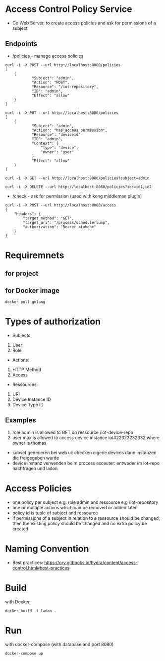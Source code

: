 # Access Control Policy Service
- Go Web Server, to create access policies and ask for permissions of a subject 

## Endpoints
- /policies -  manage access policies
```shell
curl -i -X POST --url http://localhost:8080/policies
[
    {
        	"Subject": "admin",
        	"Action": "POST",
        	"Resource": "/iot-repository",
        	"ID": "admin",
        	"Effect": "allow"
    }
]
```
```shell
curl -i -X PUT --url http://localhost:8080/policies
[
    {
        	"Subject": "admin",
        	"Action": "has_access_permission",
        	"Resource": "deviceid"
        	"ID": "admin",
        	"Context": {
        		"type": "device",
        		"owner": "user"
        	}
        	"Effect": "allow"
    }
]
```
```shell
curl -i -X GET --url http://localhost:8080/policies?subject=admin
```
```shell
curl -i -X DELETE --url http://localhost:8080/policies?ids=id1,id2
```

- /check - ask for permission (used with kong middleman plugin)
```shell
curl -i -X POST --url http://localhost:8080/access
{
    "headers": {
        "target_method": "GET",
        "target_uri": "/process/schedulerlump",
        "authorization": "Bearer <token>"
    }
}
```

# Requiremnets
## for project
## for Docker image
```
docker pull golang
```

# Types of authorization
- Subjects: 
1. User 
2. Role 

- Actions:
1. HTTP Method
2. Access

- Ressources:
1. URI
2. Device Instance ID
3. Device Type ID

## Examples
1. role admin is allowed to GET on ressource /iot-device-repo
2. user max is allowed to access device instance iot#22323232332 where owner is thomas 
- subset generieren bei web ui: checken eigene devices dann instanzen die freigegeben wurde
- device instanz verwenden beim process exceuter: 
entweder im iot-repo nachfragen und ladon 

# Access Policies
- one policy per subject e.g. role admin and ressource e.g /iot-repository
- one or multiple actions which can be removed or added later 
- policy id is tuple of subject and ressource 
- if permissions of a subject in relation to a ressource should be changed, then the existing policy should be changed and no extra policy be created

# Naming Convention
- Best practices: https://ory.gitbooks.io/hydra/content/access-control.html#best-practices

# Build 
with Docker
```shell
docker build -t ladon .
```

# Run
with docker-compose (with database and port 8080)
```shell
docker-compose up 
```
